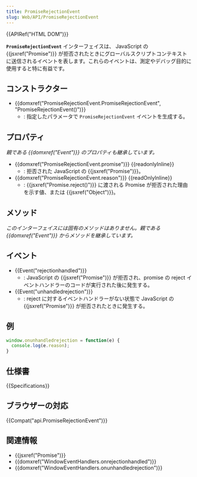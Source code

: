 ```yaml
---
title: PromiseRejectionEvent
slug: Web/API/PromiseRejectionEvent
---
```


{{APIRef("HTML DOM")}}

**`PromiseRejectionEvent`** インターフェイスは、 JavaScript の {{jsxref("Promise")}} が拒否されたときにグローバルスクリプトコンテキストに送信されるイベントを表します。これらのイベントは、測定やデバッグ目的に使用すると特に有益です。

## コンストラクター

- {{domxref("PromiseRejectionEvent.PromiseRejectionEvent", "PromiseRejectionEvent()")}}
  - : 指定したパラメータで `PromiseRejectionEvent` イベントを生成する。

## プロパティ

_親である {{domxref("Event")}} のプロパティも継承しています。_

- {{domxref("PromiseRejectionEvent.promise")}} {{readonlyInline}}
  - : 拒否された JavaScript の {{jsxref("Promise")}}。
- {{domxref("PromiseRejectionEvent.reason")}} {{readOnlyInline}}
  - : {{jsxref("Promise.reject()")}} に渡される Promise が拒否された理由を示す値、または {{jsxref("Object")}}。

## メソッド

_このインターフェイスには固有のメソッドはありません。親である {{domxref("Event")}} からメソッドを継承しています。_

## イベント

- {{Event("rejectionhandled")}}
  - : JavaScript の {{jsxref("Promise")}} が拒否され、promise の reject イベントハンドラーのコードが実行された後に発生する。
- {{Event("unhandledrejection")}}
  - : reject に対するイベントハンドラーがない状態で JavaScript の {{jsxref("Promise")}} が拒否されたときに発生する。

## 例

```js
window.onunhandledrejection = function(e) {
  console.log(e.reason);
}
```

## 仕様書

{{Specifications}}

## ブラウザーの対応

{{Compat("api.PromiseRejectionEvent")}}

## 関連情報

- {{jsxref("Promise")}}
- {{domxref("WindowEventHandlers.onrejectionhandled")}}
- {{domxref("WindowEventHandlers.onunhandledrejection")}}
